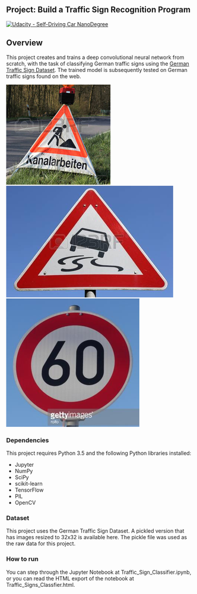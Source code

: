 ## Project: Build a Traffic Sign Recognition Program
[![Udacity - Self-Driving Car NanoDegree](https://s3.amazonaws.com/udacity-sdc/github/shield-carnd.svg)](http://www.udacity.com/drive)

Overview
---
This project creates and trains a deep convolutional neural network from scratch, with the task of classifying German traffic signs using the [German Traffic Sign Dataset](http://benchmark.ini.rub.de/?section=gtsrb&subsection=dataset). The trained model is subsequently tested on German traffic signs found on the web.

[//]: # (Image References)

[image1]: ./test_images/road_work.jpg
[image2]: ./test_images/slippery_road.jpg
[image3]: ./test_images/speed_limit_120.jpg
[image4]: ././test_images/speed_limit60.jpg

![alt text][image1] ![alt text][image2]
![alt text][image4] 


### Dependencies
This project requires Python 3.5 and the following Python libraries installed:

* Jupyter
* NumPy
* SciPy
* scikit-learn
* TensorFlow
* PIL
* OpenCV


### Dataset 

This project uses the German Traffic Sign Dataset. A pickled version that has images resized to 32x32 is available here. The pickle file was used as the raw data for this project.


### How to run

You can step through the Jupyter Notebook at Traffic_Sign_Classifier.ipynb, or you can read the HTML export of the notebook at Traffic_Signs_Classfier.html.

